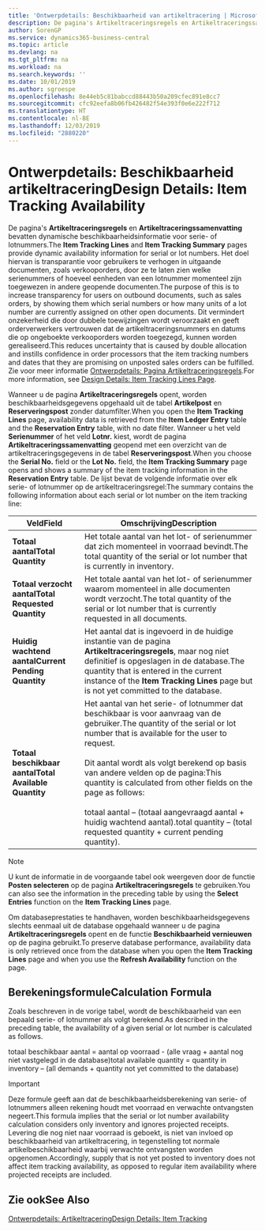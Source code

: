 ```yaml
---
title: 'Ontwerpdetails: Beschikbaarheid van artikeltracering | Microsoft Docs'
description: De pagina's Artikeltraceringsregels en Artikeltraceringssamenvatting bevatten dynamische beschikbaarheidsinformatie voor serie- of lotnummers. Het doel hiervan is transparantie voor gebruikers te verhogen in uitgaande documenten, zoals verkooporders, door ze te laten zien welke serienummers of hoeveel eenheden van een lotnummer momenteel zijn toegewezen in andere geopende documenten.
author: SorenGP
ms.service: dynamics365-business-central
ms.topic: article
ms.devlang: na
ms.tgt_pltfrm: na
ms.workload: na
ms.search.keywords: ''
ms.date: 10/01/2019
ms.author: sgroespe
ms.openlocfilehash: 8e44eb5c81babccd88443b50a209cfec891e8cc7
ms.sourcegitcommit: cfc92eefa8b06fb426482f54e393f0e6e222f712
ms.translationtype: HT
ms.contentlocale: nl-BE
ms.lasthandoff: 12/03/2019
ms.locfileid: "2880220"
---
```

# <a name="design-details-item-tracking-availability"></a><span data-ttu-id="72ad7-104">Ontwerpdetails: Beschikbaarheid artikeltracering</span><span class="sxs-lookup"><span data-stu-id="72ad7-104">Design Details: Item Tracking Availability</span></span>
<span data-ttu-id="72ad7-105">De pagina's **Artikeltraceringsregels** en **Artikeltraceringssamenvatting** bevatten dynamische beschikbaarheidsinformatie voor serie- of lotnummers.</span><span class="sxs-lookup"><span data-stu-id="72ad7-105">The **Item Tracking Lines** and **Item Tracking Summary** pages provide dynamic availability information for serial or lot numbers.</span></span> <span data-ttu-id="72ad7-106">Het doel hiervan is transparantie voor gebruikers te verhogen in uitgaande documenten, zoals verkooporders, door ze te laten zien welke serienummers of hoeveel eenheden van een lotnummer momenteel zijn toegewezen in andere geopende documenten.</span><span class="sxs-lookup"><span data-stu-id="72ad7-106">The purpose of this is to increase transparency for users on outbound documents, such as sales orders, by showing them which serial numbers or how many units of a lot number are currently assigned on other open documents.</span></span> <span data-ttu-id="72ad7-107">Dit vermindert onzekerheid die door dubbele toewijzingen wordt veroorzaakt en geeft orderverwerkers vertrouwen dat de artikeltraceringsnummers en datums die op ongeboekte verkooporders worden toegezegd, kunnen worden gerealiseerd.</span><span class="sxs-lookup"><span data-stu-id="72ad7-107">This reduces uncertainty that is caused by double allocation and instills confidence in order processors that the item tracking numbers and dates that they are promising on unposted sales orders can be fulfilled.</span></span> <span data-ttu-id="72ad7-108">Zie voor meer informatie [Ontwerpdetails: Pagina Artikeltraceringsregels](design-details-item-tracking-lines-window.md).</span><span class="sxs-lookup"><span data-stu-id="72ad7-108">For more information, see [Design Details: Item Tracking Lines Page](design-details-item-tracking-lines-window.md).</span></span>  

 <span data-ttu-id="72ad7-109">Wanneer u de pagina **Artikeltraceringsregels** opent, worden beschikbaarheidsgegevens opgehaald uit de tabel **Artikelpost** en **Reserveringspost** zonder datumfilter.</span><span class="sxs-lookup"><span data-stu-id="72ad7-109">When you open the **Item Tracking Lines** page, availability data is retrieved from the **Item Ledger Entry** table and the **Reservation Entry** table, with no date filter.</span></span> <span data-ttu-id="72ad7-110">Wanneer u het veld **Serienummer** of het veld **Lotnr.** kiest, wordt de pagina **Artikeltraceringssamenvatting** geopend met een overzicht van de artikeltraceringsgegevens in de tabel **Reserveringspost**.</span><span class="sxs-lookup"><span data-stu-id="72ad7-110">When you choose the **Serial No.** field or the **Lot No.** field, the **Item Tracking Summary** page opens and shows a summary of the item tracking information in the **Reservation Entry** table.</span></span> <span data-ttu-id="72ad7-111">De lijst bevat de volgende informatie over elk serie- of lotnummer op de artikeltraceringsregel:</span><span class="sxs-lookup"><span data-stu-id="72ad7-111">The summary contains the following information about each serial or lot number on the item tracking line:</span></span>  

|<span data-ttu-id="72ad7-112">Veld</span><span class="sxs-lookup"><span data-stu-id="72ad7-112">Field</span></span>|<span data-ttu-id="72ad7-113">Omschrijving</span><span class="sxs-lookup"><span data-stu-id="72ad7-113">Description</span></span>|  
|---------------------------------|---------------------------------------|  
|<span data-ttu-id="72ad7-114">**Totaal aantal**</span><span class="sxs-lookup"><span data-stu-id="72ad7-114">**Total Quantity**</span></span>|<span data-ttu-id="72ad7-115">Het totale aantal van het lot- of serienummer dat zich momenteel in voorraad bevindt.</span><span class="sxs-lookup"><span data-stu-id="72ad7-115">The total quantity of the serial or lot number that is currently in inventory.</span></span>|  
|<span data-ttu-id="72ad7-116">**Totaal verzocht aantal**</span><span class="sxs-lookup"><span data-stu-id="72ad7-116">**Total Requested Quantity**</span></span>|<span data-ttu-id="72ad7-117">Het totale aantal van het lot- of serienummer waarom momenteel in alle documenten wordt verzocht.</span><span class="sxs-lookup"><span data-stu-id="72ad7-117">The total quantity of the serial or lot number that is currently requested in all documents.</span></span>|  
|<span data-ttu-id="72ad7-118">**Huidig wachtend aantal**</span><span class="sxs-lookup"><span data-stu-id="72ad7-118">**Current Pending Quantity**</span></span>|<span data-ttu-id="72ad7-119">Het aantal dat is ingevoerd in de huidige instantie van de pagina **Artikeltraceringsregels**, maar nog niet definitief is opgeslagen in de database.</span><span class="sxs-lookup"><span data-stu-id="72ad7-119">The quantity that is entered in the current instance of the **Item Tracking Lines** page but is not yet committed to the database.</span></span>|  
|<span data-ttu-id="72ad7-120">**Totaal beschikbaar aantal**</span><span class="sxs-lookup"><span data-stu-id="72ad7-120">**Total Available Quantity**</span></span>|<span data-ttu-id="72ad7-121">Het aantal van het serie- of lotnummer dat beschikbaar is voor aanvraag van de gebruiker.</span><span class="sxs-lookup"><span data-stu-id="72ad7-121">The quantity of the serial or lot number that is available for the user to request.</span></span><br /><br /> <span data-ttu-id="72ad7-122">Dit aantal wordt als volgt berekend op basis van andere velden op de pagina:</span><span class="sxs-lookup"><span data-stu-id="72ad7-122">This quantity is calculated from other fields on the page as follows:</span></span><br /><br /> <span data-ttu-id="72ad7-123">totaal aantal – (totaal aangevraagd aantal + huidig wachtend aantal).</span><span class="sxs-lookup"><span data-stu-id="72ad7-123">total quantity – (total requested quantity + current pending quantity).</span></span>|  

> [!NOTE]  
>  <span data-ttu-id="72ad7-124">U kunt de informatie in de voorgaande tabel ook weergeven door de functie **Posten selecteren** op de pagina **Artikeltraceringsregels** te gebruiken.</span><span class="sxs-lookup"><span data-stu-id="72ad7-124">You can also see the information in the preceding table by using the **Select Entries** function on the **Item Tracking Lines** page.</span></span>  

 <span data-ttu-id="72ad7-125">Om databaseprestaties te handhaven, worden beschikbaarheidsgegevens slechts eenmaal uit de database opgehaald wanneer u de pagina **Artikeltraceringsregels** opent en de functie **Beschikbaarheid vernieuwen** op de pagina gebruikt.</span><span class="sxs-lookup"><span data-stu-id="72ad7-125">To preserve database performance, availability data is only retrieved once from the database when you open the **Item Tracking Lines** page and when you use the **Refresh Availability** function on the page.</span></span>  

## <a name="calculation-formula"></a><span data-ttu-id="72ad7-126">Berekeningsformule</span><span class="sxs-lookup"><span data-stu-id="72ad7-126">Calculation Formula</span></span>  
 <span data-ttu-id="72ad7-127">Zoals beschreven in de vorige tabel, wordt de beschikbaarheid van een bepaald serie- of lotnummer als volgt berekend.</span><span class="sxs-lookup"><span data-stu-id="72ad7-127">As described in the preceding table, the availability of a given serial or lot number is calculated as follows.</span></span>  

 <span data-ttu-id="72ad7-128">totaal beschikbaar aantal = aantal op voorraad - (alle vraag + aantal nog niet vastgelegd in de database)</span><span class="sxs-lookup"><span data-stu-id="72ad7-128">total available quantity = quantity in inventory – (all demands + quantity not yet committed to the database)</span></span>  

> [!IMPORTANT]  
>  <span data-ttu-id="72ad7-129">Deze formule geeft aan dat de beschikbaarheidsberekening van serie- of lotnummers alleen rekening houdt met voorraad en verwachte ontvangsten negeert.</span><span class="sxs-lookup"><span data-stu-id="72ad7-129">This formula implies that the serial or lot number availability calculation considers only inventory and ignores projected receipts.</span></span> <span data-ttu-id="72ad7-130">Levering die nog niet naar voorraad is geboekt, is niet van invloed op beschikbaarheid van artikeltracering, in tegenstelling tot normale artikelbeschikbaarheid waarbij verwachte ontvangsten worden opgenomen.</span><span class="sxs-lookup"><span data-stu-id="72ad7-130">Accordingly, supply that is not yet posted to inventory does not affect item tracking availability, as opposed to regular item availability where projected receipts are included.</span></span>  

## <a name="see-also"></a><span data-ttu-id="72ad7-131">Zie ook</span><span class="sxs-lookup"><span data-stu-id="72ad7-131">See Also</span></span>  
 [<span data-ttu-id="72ad7-132">Ontwerpdetails: Artikeltracering</span><span class="sxs-lookup"><span data-stu-id="72ad7-132">Design Details: Item Tracking</span></span>](design-details-item-tracking.md)

